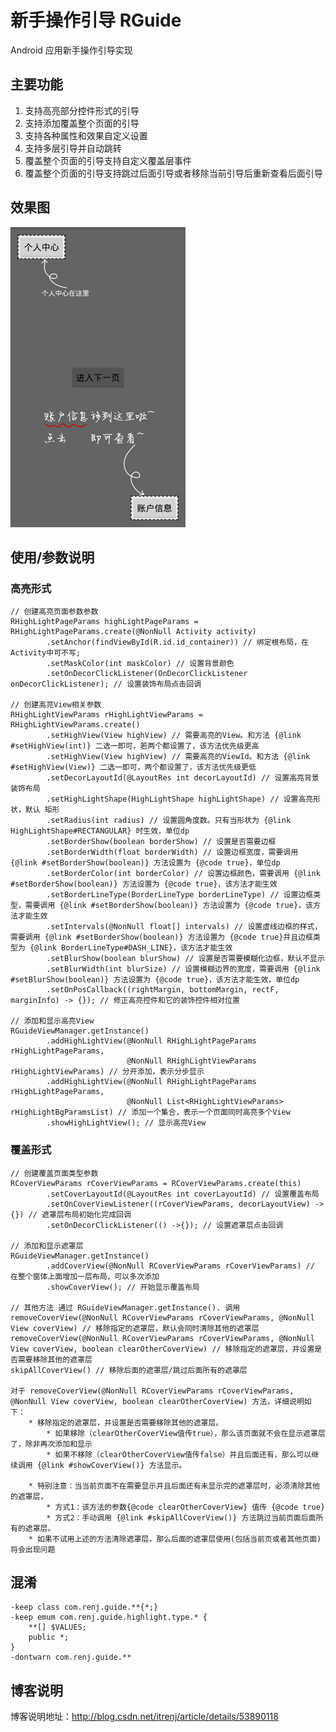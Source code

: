 # 新手操作引导 RGuide
Android 应用新手操作引导实现

## 主要功能

1. 支持高亮部分控件形式的引导
2. 支持添加覆盖整个页面的引导  
3. 支持各种属性和效果自定义设置
4. 支持多层引导并自动跳转
5. 覆盖整个页面的引导支持自定义覆盖层事件
6. 覆盖整个页面的引导支持跳过后面引导或者移除当前引导后重新查看后面引导

## 效果图
![操作引导效果图](https://raw.githubusercontent.com/itrenjunhua/MyHightLight/master/heightlight.gif)

## 使用/参数说明

### 高亮形式

	// 创建高亮页面参数参数
	RHighLightPageParams highLightPageParams = RHighLightPageParams.create(@NonNull Activity activity) 
            .setAnchor(findViewById(R.id.id_container)) // 绑定根布局，在Activity中可不写;
			.setMaskColor(int maskColor) // 设置背景颜色
			.setOnDecorClickListener(OnDecorClickListener onDecorClickListener); // 设置装饰布局点击回调
			
	// 创建高亮View相关参数
    RHighLightViewParams rHighLightViewParams = RHighLightViewParams.create()
            .setHighView(View highView) // 需要高亮的View。和方法 {@link #setHighView(int)} 二选一即可，若两个都设置了，该方法优先级更高
			.setHighView(View highView) // 需要高亮的ViewId。和方法 {@link #setHighView(View)} 二选一即可，两个都设置了，该方法优先级更低
            .setDecorLayoutId(@LayoutRes int decorLayoutId) // 设置高亮背景装饰布局
            .setHighLightShape(HighLightShape highLightShape) // 设置高亮形状，默认 矩形
            .setRadius(int radius) // 设置圆角度数。只有当形状为 {@link HighLightShape#RECTANGULAR} 时生效，单位dp
            .setBorderShow(boolean borderShow) // 设置是否需要边框
            .setBorderWidth(float borderWidth) // 设置边框宽度，需要调用 {@link #setBorderShow(boolean)} 方法设置为 {@code true}，单位dp
            .setBorderColor(int borderColor) // 设置边框颜色，需要调用 {@link #setBorderShow(boolean)} 方法设置为 {@code true}，该方法才能生效
            .setBorderLineType(BorderLineType borderLineType) // 设置边框类型，需要调用 {@link #setBorderShow(boolean)} 方法设置为 {@code true}，该方法才能生效
            .setIntervals(@NonNull float[] intervals) // 设置虚线边框的样式，需要调用 {@link #setBorderShow(boolean)} 方法设置为 {@code true}并且边框类型为 {@link BorderLineType#DASH_LINE}，该方法才能生效
            .setBlurShow(boolean blurShow) // 设置是否需要模糊化边框，默认不显示
            .setBlurWidth(int blurSize) // 设置模糊边界的宽度，需要调用 {@link #setBlurShow(boolean)} 方法设置为 {@code true}，该方法才能生效，单位dp
            .setOnPosCallback((rightMargin, bottomMargin, rectF, marginInfo) -> {}); // 修正高亮控件和它的装饰控件相对位置

	// 添加和显示高亮View
	RGuideViewManager.getInstance()
		    .addHighLightView(@NonNull RHighLightPageParams rHighLightPageParams,
		                      @NonNull RHighLightViewParams rHighLightViewParams) // 分开添加，表示分步显示
		    .addHighLightView(@NonNull RHighLightPageParams rHighLightPageParams,
		                      @NonNull List<RHighLightViewParams> rHighLightBgParamsList) // 添加一个集合，表示一个页面同时高亮多个View
		    .showHighLightView(); // 显示高亮View

### 覆盖形式

	// 创建覆盖页面类型参数
	RCoverViewParams rCoverViewParams = RCoverViewParams.create(this)
	        .setCoverLayoutId(@LayoutRes int coverLayoutId) // 设置覆盖布局
	        .setOnCoverViewListener((rCoverViewParams, decorLayoutView) -> {}) // 遮罩层布局初始化完成回调
	        .setOnDecorClickListener(() ->{}); // 设置遮罩层点击回调

	// 添加和显示遮罩层
	RGuideViewManager.getInstance()
            .addCoverView(@NonNull RCoverViewParams rCoverViewParams) // 在整个窗体上面增加一层布局，可以多次添加
            .showCoverView(); // 开始显示覆盖布局

	// 其他方法 通过 RGuideViewManager.getInstance(). 调用
	removeCoverView(@NonNull RCoverViewParams rCoverViewParams, @NonNull View coverView) // 移除指定的遮罩层，默认会同时清除其他的遮罩层
	removeCoverView(@NonNull RCoverViewParams rCoverViewParams, @NonNull View coverView, boolean clearOtherCoverView) // 移除指定的遮罩层，并设置是否需要移除其他的遮罩层
	skipAllCoverView() // 移除后面的遮罩层/跳过后面所有的遮罩层
	
	对于 removeCoverView(@NonNull RCoverViewParams rCoverViewParams, @NonNull View coverView, boolean clearOtherCoverView) 方法，详细说明如下：
     	* 移除指定的遮罩层，并设置是否需要移除其他的遮罩层。
     		* 如果移除（clearOtherCoverView值传true），那么该页面就不会在显示遮罩层了，除非再次添加和显示
     		* 如果不移除（clearOtherCoverView值传false）并且后面还有，那么可以继续调用 {@link #showCoverView()} 方法显示。
     		
     	* 特别注意：当当前页面不在需要显示并且后面还有未显示完的遮罩层时，必须清除其他的遮罩层，
     		* 方式1：该方法的参数{@code clearOtherCoverView} 值传 {@code true}
     		* 方式2：手动调用 {@link #skipAllCoverView()} 方法跳过当前页面后面所有的遮罩层。
     	* 如果不试用上述的方法清除遮罩层，那么后面的遮罩层使用(包括当前页或者其他页面)将会出现问题

## 混淆

    -keep class com.renj.guide.**{*;}
    -keep emum com.renj.guide.highlight.type.* {
        **[] $VALUES;
        public *;
    }
    -dontwarn com.renj.guide.**

## 博客说明
博客说明地址：<http://blog.csdn.net/itrenj/article/details/53890118>